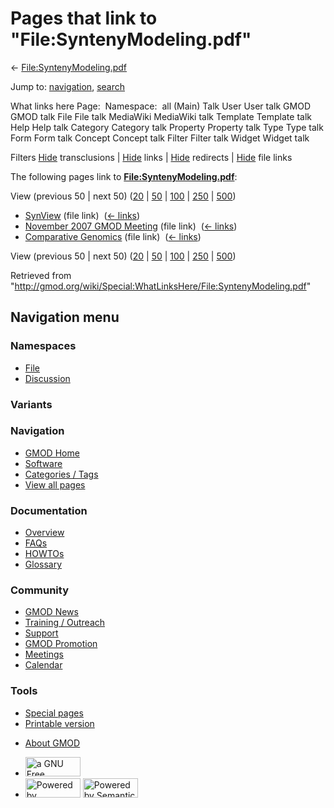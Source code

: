 <div id="mw-page-base" class="noprint">

</div>

<div id="mw-head-base" class="noprint">

</div>

<div id="content" class="mw-body" role="main">

<span id="top"></span>

<div id="mw-js-message" style="display:none;">

</div>



# <span dir="auto">Pages that link to "File:SyntenyModeling.pdf"</span>

<div id="bodyContent">

<div id="contentSub">

←
[File:SyntenyModeling.pdf](/wiki/File:SyntenyModeling.pdf "File:SyntenyModeling.pdf")

</div>

<div id="jump-to-nav" class="mw-jump">

Jump to: [navigation](#mw-navigation), [search](#p-search)

</div>

<div id="mw-content-text">

What links here Page:  Namespace:  all (Main) Talk User User talk GMOD
GMOD talk File File talk MediaWiki MediaWiki talk Template Template talk
Help Help talk Category Category talk Property Property talk Type Type
talk Form Form talk Concept Concept talk Filter Filter talk Widget
Widget talk

Filters
[Hide](/mediawiki/index.php?title=Special:WhatLinksHere/File:SyntenyModeling.pdf&hidetrans=1 "Special:WhatLinksHere/File:SyntenyModeling.pdf")
transclusions \|
[Hide](/mediawiki/index.php?title=Special:WhatLinksHere/File:SyntenyModeling.pdf&hidelinks=1 "Special:WhatLinksHere/File:SyntenyModeling.pdf")
links \|
[Hide](/mediawiki/index.php?title=Special:WhatLinksHere/File:SyntenyModeling.pdf&hideredirs=1 "Special:WhatLinksHere/File:SyntenyModeling.pdf")
redirects \|
[Hide](/mediawiki/index.php?title=Special:WhatLinksHere/File:SyntenyModeling.pdf&hideimages=1 "Special:WhatLinksHere/File:SyntenyModeling.pdf")
file links

The following pages link to
**[File:SyntenyModeling.pdf](/wiki/File:SyntenyModeling.pdf "File:SyntenyModeling.pdf")**:

View (previous 50 \| next 50)
([20](/mediawiki/index.php?title=Special:WhatLinksHere/File:SyntenyModeling.pdf&limit=20 "Special:WhatLinksHere/File:SyntenyModeling.pdf")
\|
[50](/mediawiki/index.php?title=Special:WhatLinksHere/File:SyntenyModeling.pdf&limit=50 "Special:WhatLinksHere/File:SyntenyModeling.pdf")
\|
[100](/mediawiki/index.php?title=Special:WhatLinksHere/File:SyntenyModeling.pdf&limit=100 "Special:WhatLinksHere/File:SyntenyModeling.pdf")
\|
[250](/mediawiki/index.php?title=Special:WhatLinksHere/File:SyntenyModeling.pdf&limit=250 "Special:WhatLinksHere/File:SyntenyModeling.pdf")
\|
[500](/mediawiki/index.php?title=Special:WhatLinksHere/File:SyntenyModeling.pdf&limit=500 "Special:WhatLinksHere/File:SyntenyModeling.pdf"))

- [SynView](/wiki/SynView "SynView") (file link) ‎
  <span class="mw-whatlinkshere-tools">([←
  links](/mediawiki/index.php?title=Special:WhatLinksHere&target=SynView "Special:WhatLinksHere"))</span>
- [November 2007 GMOD
  Meeting](/wiki/November_2007_GMOD_Meeting "November 2007 GMOD Meeting")
  (file link) ‎ <span class="mw-whatlinkshere-tools">([←
  links](/mediawiki/index.php?title=Special:WhatLinksHere&target=November+2007+GMOD+Meeting "Special:WhatLinksHere"))</span>
- [Comparative
  Genomics](/wiki/Comparative_Genomics "Comparative Genomics") (file
  link) ‎ <span class="mw-whatlinkshere-tools">([←
  links](/mediawiki/index.php?title=Special:WhatLinksHere&target=Comparative+Genomics "Special:WhatLinksHere"))</span>

View (previous 50 \| next 50)
([20](/mediawiki/index.php?title=Special:WhatLinksHere/File:SyntenyModeling.pdf&limit=20 "Special:WhatLinksHere/File:SyntenyModeling.pdf")
\|
[50](/mediawiki/index.php?title=Special:WhatLinksHere/File:SyntenyModeling.pdf&limit=50 "Special:WhatLinksHere/File:SyntenyModeling.pdf")
\|
[100](/mediawiki/index.php?title=Special:WhatLinksHere/File:SyntenyModeling.pdf&limit=100 "Special:WhatLinksHere/File:SyntenyModeling.pdf")
\|
[250](/mediawiki/index.php?title=Special:WhatLinksHere/File:SyntenyModeling.pdf&limit=250 "Special:WhatLinksHere/File:SyntenyModeling.pdf")
\|
[500](/mediawiki/index.php?title=Special:WhatLinksHere/File:SyntenyModeling.pdf&limit=500 "Special:WhatLinksHere/File:SyntenyModeling.pdf"))

</div>

<div class="printfooter">

Retrieved from
"<http://gmod.org/wiki/Special:WhatLinksHere/File:SyntenyModeling.pdf>"

</div>

<div id="catlinks" class="catlinks catlinks-allhidden">

</div>

<div class="visualClear">

</div>

</div>

</div>

<div id="mw-navigation">

## Navigation menu

<div id="mw-head">



<div id="left-navigation">

<div id="p-namespaces" class="vectorTabs" role="navigation"
aria-labelledby="p-namespaces-label">

### Namespaces

- <span id="ca-nstab-image"><a href="/wiki/File:SyntenyModeling.pdf" accesskey="c"
  title="View the file page [c]">File</a></span>
- <span id="ca-talk"><a
  href="/mediawiki/index.php?title=File_talk:SyntenyModeling.pdf&amp;action=edit&amp;redlink=1"
  accesskey="t"
  title="Discussion about the content page [t]">Discussion</a></span>

</div>

<div id="p-variants" class="vectorMenu emptyPortlet" role="navigation"
aria-labelledby="p-variants-label">

### 

### Variants[](#)

<div class="menu">

</div>

</div>

</div>

<div id="right-navigation">





</div>



</div>

</div>

</div>

<div id="mw-panel">

<div id="p-logo" role="banner">

<a href="/wiki/Main_Page"
style="background-image: url(http://gmod.org/images/GMOD-cogs.png);"
title="Visit the main page"></a>

</div>

<div id="p-Navigation" class="portal" role="navigation"
aria-labelledby="p-Navigation-label">

### Navigation

<div class="body">

- <span id="n-GMOD-Home">[GMOD Home](/wiki/Main_Page)</span>
- <span id="n-Software">[Software](/wiki/GMOD_Components)</span>
- <span id="n-Categories-.2F-Tags">[Categories /
  Tags](/wiki/Categories)</span>
- <span id="n-View-all-pages">[View all
  pages](/wiki/Special:AllPages)</span>

</div>

</div>

<div id="p-Documentation" class="portal" role="navigation"
aria-labelledby="p-Documentation-label">

### Documentation

<div class="body">

- <span id="n-Overview">[Overview](/wiki/Overview)</span>
- <span id="n-FAQs">[FAQs](/wiki/Category:FAQ)</span>
- <span id="n-HOWTOs">[HOWTOs](/wiki/Category:HOWTO)</span>
- <span id="n-Glossary">[Glossary](/wiki/Glossary)</span>

</div>

</div>

<div id="p-Community" class="portal" role="navigation"
aria-labelledby="p-Community-label">

### Community

<div class="body">

- <span id="n-GMOD-News">[GMOD News](/wiki/GMOD_News)</span>
- <span id="n-Training-.2F-Outreach">[Training /
  Outreach](/wiki/Training_and_Outreach)</span>
- <span id="n-Support">[Support](/wiki/Support)</span>
- <span id="n-GMOD-Promotion">[GMOD
  Promotion](/wiki/GMOD_Promotion)</span>
- <span id="n-Meetings">[Meetings](/wiki/Meetings)</span>
- <span id="n-Calendar">[Calendar](/wiki/Calendar)</span>

</div>

</div>

<div id="p-tb" class="portal" role="navigation"
aria-labelledby="p-tb-label">

### Tools

<div class="body">

- <span id="t-specialpages"><a href="/wiki/Special:SpecialPages" accesskey="q"
  title="A list of all special pages [q]">Special pages</a></span>
- <span id="t-print"><a
  href="/mediawiki/index.php?title=Special:WhatLinksHere/File:SyntenyModeling.pdf&amp;printable=yes"
  rel="alternate" accesskey="p"
  title="Printable version of this page [p]">Printable version</a></span>

</div>

</div>

</div>

</div>

<div id="footer" role="contentinfo">

- <span id="footer-places-about">[About
  GMOD](/wiki/GMOD:About "GMOD:About")</span>

<!-- -->

- <span id="footer-copyrightico">[<img src="http://www.gnu.org/graphics/gfdl-logo-small.png" width="88"
  height="31" alt="a GNU Free Documentation License" />](http://www.gnu.org/licenses/fdl-1.3.html)</span>
- <span id="footer-poweredbyico">[<img src="/mediawiki/skins/common/images/poweredby_mediawiki_88x31.png"
  width="88" height="31" alt="Powered by MediaWiki" />](//www.mediawiki.org/)
  [<img
  src="/mediawiki/extensions/SemanticMediaWiki/includes/../resources/images/smw_button.png"
  width="88" height="31" alt="Powered by Semantic MediaWiki" />](https://www.semantic-mediawiki.org/wiki/Semantic_MediaWiki)</span>

<div style="clear:both">

</div>

</div>
